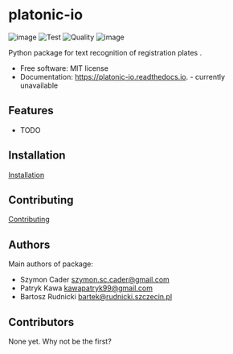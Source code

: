 # platonic-io

![image](https://img.shields.io/pypi/v/platonic-io.svg%0A%20%20%20%20%20:target:%20https://pypi.python.org/pypi/platonic-io)
![Test](https://github.com/nekeal/platonic-io/workflows/Test/badge.svg?branch=PLC-1_setup_project&event=push)
![Quality](https://github.com/nekeal/platonic-io/workflows/Quality/badge.svg?branch=PLC-1_setup_project)
![image](https://readthedocs.org/projects/platonic-io/badge/?version=latest%0A%20%20%20%20%20:target:%20https://platonic-io.readthedocs.io/en/latest/?badge=latest%0A%20%20%20%20%20:alt:%20Documentation%20Status)

Python package for text recognition of registration plates .

-   Free software: MIT license
-   Documentation: <https://platonic-io.readthedocs.io>. - currently unavailable

## Features

-   TODO

## Installation
[Installation](docs/installation.md)

## Contributing
[Contributing](CONTRIBUTING.md)

## Authors

Main authors of package:
* Szymon Cader <szymon.sc.cader@gmail.com>
* Patryk Kawa <kawapatryk99@gmail.com>
* Bartosz Rudnicki <bartek@rudnicki.szczecin.pl>

## Contributors
None yet. Why not be the first?
